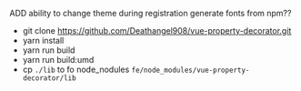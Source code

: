 ADD ability to change theme during registration
generate fonts from npm??


- git clone https://github.com/Deathangel908/vue-property-decorator.git
- yarn install
- yarn run build
- yarn run build:umd
- cp `./lib` to fo node_nodules `fe/node_modules/vue-property-decorator/lib`
